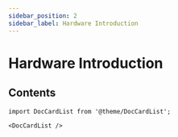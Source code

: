 ```yaml
---
sidebar_position: 2
sidebar_label: Hardware Introduction
---
```


# Hardware Introduction

## Contents

```mdx-code-block
import DocCardList from '@theme/DocCardList';

<DocCardList />
```
